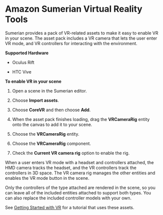 # Amazon Sumerian Virtual Reality Tools<a name="assets-vrtools"></a>

Sumerian provides a pack of VR\-related assets to make it easy to enable VR in your scene\. The asset pack includes a VR camera that lets the user enter VR mode, and VR controllers for interacting with the environment\.

**Supported Hardware**

+ Oculus Rift

+ HTC Vive

**To enable VR in your scene**

1. Open a scene in the Sumerian editor\.

1. Choose **Import assets**\.

1. Choose **CoreVR** and then choose **Add**\.

1. When the asset pack finishes loading, drag the **VRCameraRig** entity onto the canvas to add it to your scene\.

1. Choose the **VRCameraRig** entity\.

1. Choose the **VRCameraRig** component\.

1. Check the **Current VR camera rig** option to enable the rig\.

When a user enters VR mode with a headset and controllers attached, the HMD camera tracks the headset, and the VR controllers track the controllers in 3D space\. The VR camera rig manages the other entities and enables the VR mode button in the scene\.

Only the controllers of the type attached are rendered in the scene, so you can leave all of the included entities attached to support both types\. You can also replace the included controller models with your own\.

See [Getting Started with VR](https://docs.sumerian.amazonaws.com/tutorials/create/beginner/getting-started-vr/) for a tutorial that uses these assets\.